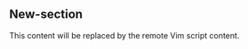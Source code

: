 ## New-section

<!-- doc-gen REMOTE url=https://raw.githubusercontent.com/mg979/vim-visual-multi/refs/heads/master/plugin/visual-multi.vim -->
This content will be replaced by the remote Vim script content.
<!-- end-doc-gen -->
